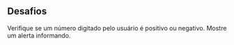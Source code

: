 ## Desafios
Verifique se um número digitado pelo usuário é positivo ou negativo. Mostre um alerta informando.
